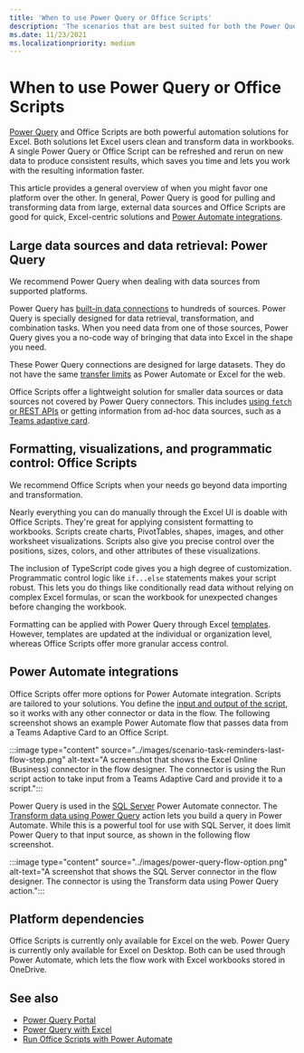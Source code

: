 ```yaml
---
title: 'When to use Power Query or Office Scripts'
description: 'The scenarios that are best suited for both the Power Query and Office Scripts platforms.'
ms.date: 11/23/2021
ms.localizationpriority: medium
---
```


# When to use Power Query or Office Scripts

[Power Query](https://powerquery.microsoft.com) and Office Scripts are both powerful automation solutions for Excel. Both solutions let Excel users clean and transform data in workbooks. A single Power Query or Office Script can be refreshed and rerun on new data to produce consistent results, which saves you time and lets you work with the resulting information faster.

This article provides a general overview of when you might favor one platform over the other. In general, Power Query is good for pulling and transforming data from large, external data sources and Office Scripts are good for quick, Excel-centric solutions and [Power Automate integrations](../develop/power-automate-integration.md).

## Large data sources and data retrieval: Power Query

We recommend Power Query when dealing with data sources from supported platforms.

Power Query has [built-in data connections](https://powerquery.microsoft.com/connectors/) to hundreds of sources. Power Query is specially designed for data retrieval, transformation, and combination tasks. When you need data from one of those sources, Power Query gives you a no-code way of bringing that data into Excel in the shape you need.

These Power Query connections are designed for large datasets. They do not have the same [transfer limits](../testing/platform-limits.md) as Power Automate or Excel for the web.

Office Scripts offer a lightweight solution for smaller data sources or data sources not covered by Power Query connectors. This includes [using `fetch` or REST APIs](../develop/external-calls.md) or getting information from ad-hoc data sources, such as a [Teams adaptive card](../resources/scenarios/task-reminders.md).

## Formatting, visualizations, and programmatic control: Office Scripts

We recommend Office Scripts when your needs go beyond data importing and transformation.

Nearly everything you can do manually through the Excel UI is doable with Office Scripts. They're great for applying consistent formatting to workbooks. Scripts create charts, PivotTables, shapes, images, and other worksheet visualizations. Scripts also give you precise control over the positions, sizes, colors, and other attributes of these visualizations.

The inclusion of TypeScript code gives you a high degree of customization. Programmatic control logic like `if...else` statements makes your script robust. This lets you do things like conditionally read data without relying on complex Excel formulas, or scan the workbook for unexpected changes before changing the workbook.

Formatting can be applied with Power Query through Excel [templates](https://templates.office.com/power-query-tutorial-tm11414620). However, templates are updated at the individual or organization level, whereas Office Scripts offer more granular access control.

## Power Automate integrations

Office Scripts offer more options for Power Automate integration. Scripts are tailored to your solutions. You define the [input and output of the script](../develop/power-automate-integration.md#data-transfer-in-flows-for-scripts), so it works with any other connector or data in the flow. The following screenshot shows an example Power Automate flow that passes data from a Teams Adaptive Card to an Office Script.

:::image type="content" source="../images/scenario-task-reminders-last-flow-step.png" alt-text="A screenshot that shows the Excel Online (Business) connector in the flow designer. The connector is using the Run script action to take input from a Teams Adaptive Card and provide it to a script.":::

Power Query is used in the [SQL Server](https://powerquery.microsoft.com/flow/) Power Automate connector. The [Transform data using Power Query](/connectors/sql/#transform-data-using-power-query) action lets you build a query in Power Automate. While this is a powerful tool for use with SQL Server, it does limit Power Query to that input source, as shown in the following flow screenshot.

:::image type="content" source="../images/power-query-flow-option.png" alt-text="A screenshot that shows the SQL Server connector in the flow designer. The connector is using the Transform data using Power Query action.":::

## Platform dependencies

Office Scripts is currently only available for Excel on the web. Power Query is currently only available for Excel on Desktop. Both can be used through Power Automate, which lets the flow work with Excel workbooks stored in OneDrive.

## See also

- [Power Query Portal](https://powerquery.microsoft.com/)
- [Power Query with Excel](https://powerquery.microsoft.com/excel/)
- [Run Office Scripts with Power Automate](../develop/power-automate-integration.md)
